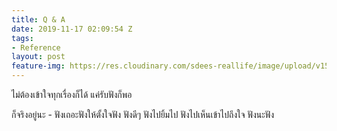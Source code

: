 ```yaml
---
title: Q & A
date: 2019-11-17 02:09:54 Z
tags:
- Reference
layout: post
feature-img: https://res.cloudinary.com/sdees-reallife/image/upload/v1555658919/sample_feature_img.png
---
```


ไม่ต้องเข้าใจทุกเรื่องก็ได้ แค่รับฟังก็พอ

<i class="fa fa-child" style="color:plum"></i>

ก็จริงอยู่นะ - ฟังเถอะฟังให้ตั้งใจฟัง ฟังดีๆ ฟังไปยิ้มไป ฟังไปเห็นเข้าไปถึงใจ ฟังนะฟัง
